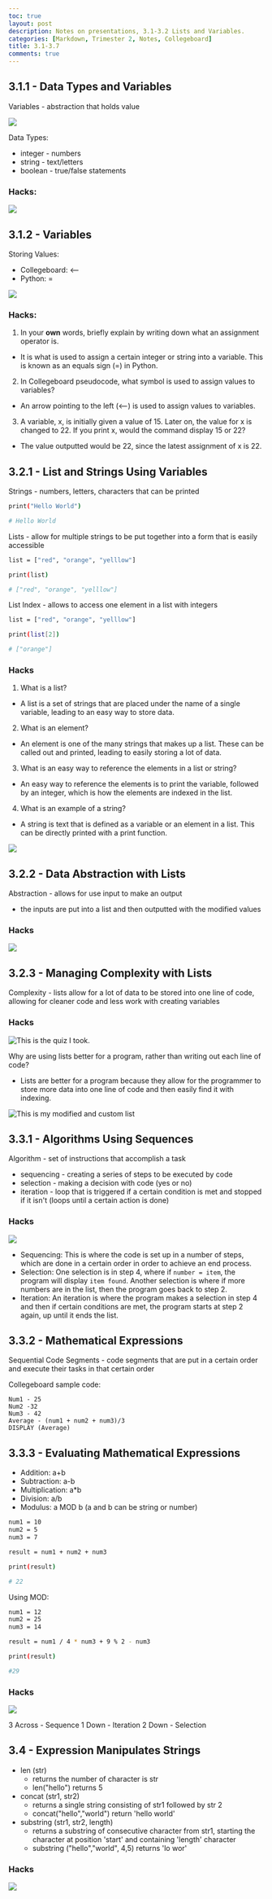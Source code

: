 ```yaml
---
toc: true
layout: post
description: Notes on presentations, 3.1-3.2 Lists and Variables.
categories: [Markdown, Trimester 2, Notes, Collegeboard]
title: 3.1-3.7
comments: true
---
```


## 3.1.1 - Data Types and Variables

Variables - abstraction that holds value

![]({{site.baseurl}}/images/3.1.1.png " ")

Data Types: 

- integer - numbers
- string - text/letters
- boolean - true/false statements

### Hacks:

![]({{site.baseurl}}/images/3.1.1-2.png " ")

## 3.1.2 - Variables

Storing Values:

- Collegeboard: <--
- Python: =

![]({{site.baseurl}}/images/3.1.2.png " ")

### Hacks:

1. In your **own** words, briefly explain by writing down what an assignment operator is.
  - It is what is used to assign a certain integer or string into a variable. This is known as an equals sign (=) in Python.
2. In Collegeboard pseudocode, what symbol is used to assign values to variables?
  - An arrow pointing to the left (<--) is used to assign values to variables.
3. A variable, x, is initially given a value of 15. Later on, the value for x is changed to 22. If you print x, would the command display 15 or 22?
  - The value outputted would be 22, since the latest assignment of x is 22.

## 3.2.1 - List and Strings Using Variables

Strings - numbers, letters, characters that can be printed

```bash
print("Hello World")

# Hello World
```

Lists - allow for multiple strings to be put together into a form that is easily accessible

```bash
list = ["red", "orange", "yelllow"]

print(list)

# ["red", "orange", "yelllow"]
```

List Index - allows to access one element in a list with integers

```bash
list = ["red", "orange", "yelllow"]

print(list[2])

# ["orange"]
```

### Hacks

1. What is a list?
  - A list is a set of strings that are placed under the name of a single variable, leading to an easy way to store data. 
2. What is an element?
  - An element is one of the many strings that makes up a list. These can be called out and printed, leading to easily storing a lot of data.
3. What is an easy way to reference the elements in a list or string?
  - An easy way to reference the elements is to print the variable, followed by an integer, which is how the elements are indexed in the list.
4. What is an example of a string?
  - A string is text that is defined as a variable or an element in a list. This can be directly printed with a print function.

![]({{site.baseurl}}/images/3.1.2-2.png " ")

## 3.2.2 - Data Abstraction with Lists

Abstraction - allows for use input to make an output
  - the inputs are put into a list and then outputted with the modified values

### Hacks

![]({{site.baseurl}}/images/3.2.2.png " ")

## 3.2.3 - Managing Complexity with Lists

Complexity - lists allow for a lot of data to be stored into one line of code, allowing for cleaner code and less work with creating variables

### Hacks

![]({{site.baseurl}}/images/3.2.3.png "This is the quiz I took.")

Why are using lists better for a program, rather than writing out each line of code?
  - Lists are better for a program because they allow for the programmer to store more data into one line of code and then easily find it with indexing.

![]({{site.baseurl}}/images/3.2.3-2.png "This is my modified and custom list")

## 3.3.1 - Algorithms Using Sequences

Algorithm - set of instructions that accomplish a task
  - sequencing - creating a series of steps to be executed by code
  - selection - making a decision with code (yes or no)
  - iteration - loop that is triggered if a certain condition is met and stopped if it isn't (loops until a certain action is done)

### Hacks

![]({{site.baseurl}}/images/3.3.1.png " ")

- Sequencing: This is where the code is set up in a number of steps, which are done in a certain order in order to achieve an end process.
- Selection: One selection is in step 4, where if ```number = item```, the program will display ```item found```. Another selection is where if more numbers are in the list, then the program goes back to step 2.
- Iteration: An iteration is where the program makes a selection in step 4 and then if certain conditions are met, the program starts at step 2 again, up until it ends the list.

## 3.3.2 - Mathematical Expressions

Sequential Code Segments - code segments that are put in a certain order and execute their tasks in that certain order


Collegeboard sample code:
```
Num1 - 25
Num2 -32
Num3 - 42
Average - (num1 + num2 + num3)/3
DISPLAY (Average)
```

## 3.3.3 - Evaluating Mathematical Expressions

- Addition: a+b 
- Subtraction: a-b 
- Multiplication: a*b 
- Division: a/b 
- Modulus: a MOD b (a and b can be string or number)

```bash
num1 = 10
num2 = 5
num3 = 7

result = num1 + num2 + num3

print(result)

# 22
```

Using MOD:
```bash
num1 = 12
num2 = 25
num3 = 14

result = num1 / 4 * num3 + 9 % 2 - num3

print(result)

#29
```

### Hacks

![]({{site.baseurl}}/images/3.3.3.png " ")

3 Across - Sequence
1 Down - Iteration
2 Down - Selection

## 3.4 - Expression Manipulates Strings

- len (str)
  - returns the number of character is str
  -  len("hello") returns 5
- concat (str1, str2)
  - returns a single string consisting of str1 followed by str 2
  - concat("hello","world") return 'hello world'
- substring (str1, str2, length)
  - returns a substring of consecutive character from str1, starting the character at position 'start' and containing 'length' character
  - substring ("hello","world", 4,5) returns 'lo wor'

### Hacks

![]({{site.baseurl}}/images/3.4.png " ")